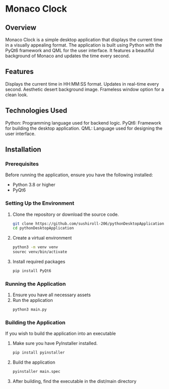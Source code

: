 # Monaco Clock

## Overview

Monaco Clock is a simple desktop application that displays the current time in a visually appealing format. The application is built using Python with the PyQt6 framework and QML for the user interface. It features a beautiful background of Monaco and updates the time every second.

## Features

Displays the current time in HH:MM:SS
format.
Updates in real-time every second.
Aesthetic desert background image.
Frameless window option for a clean look.

## Technologies Used

Python: Programming language used for backend logic.
PyQt6: Framework for building the desktop application.
QML: Language used for designing the user interface.

## Installation
### Prerequisites
Before running the application, ensure you have the following installed:

- Python 3.8 or higher
- PyQt6

### Setting Up the Environment

1. Clone the repository or download the source code.

   ```bash
   git clone https://github.com/sushiroll-206/pythonDesktopApplication.git
   cd pythonDesktopApplication
   ```
2. Create a virtual environment

    ```bash
    python3 -m venv venv
    sourec venv/bin/activate
    ```
3. Install required packages
    ```bash
    pip install PyQt6
    ```
### Running the Application
1. Ensure you have all necessary assets
2. Run the application
    ```bash
    python3 main.py
    ```
### Building the Application
If you wish to build the application into an executable

1. Make sure you have PyInstaller installed. 
    ```bash
    pip install pyinstaller
    ```
2. Build the application
    ```bash 
    pyinstaller main.spec
    ```
3. After building, find the executable in the dist/main directory
